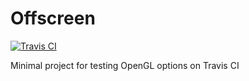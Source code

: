 # Offscreen

[![Travis CI][travis-badge]][travis-link]

Minimal project for testing OpenGL options on Travis CI

[travis-badge]: https://travis-ci.org/LoganBarnes/Offscreen.svg?branch=master
[travis-link]: https://travis-ci.org/LoganBarnes/Offscreen